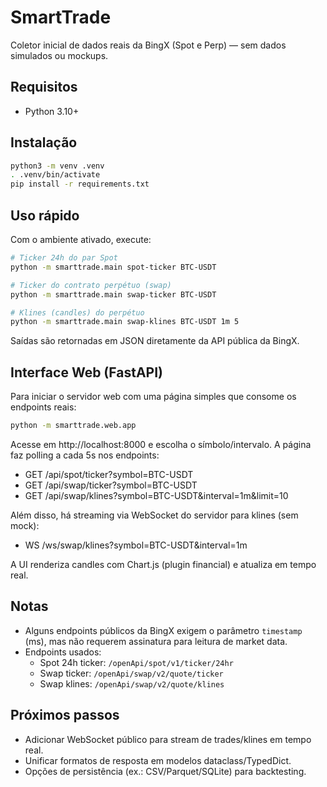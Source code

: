 # SmartTrade

Coletor inicial de dados reais da BingX (Spot e Perp) — sem dados simulados ou mockups.

## Requisitos

- Python 3.10+

## Instalação

```bash
python3 -m venv .venv
. .venv/bin/activate
pip install -r requirements.txt
```

## Uso rápido

Com o ambiente ativado, execute:

```bash
# Ticker 24h do par Spot
python -m smarttrade.main spot-ticker BTC-USDT

# Ticker do contrato perpétuo (swap)
python -m smarttrade.main swap-ticker BTC-USDT

# Klines (candles) do perpétuo
python -m smarttrade.main swap-klines BTC-USDT 1m 5
```

Saídas são retornadas em JSON diretamente da API pública da BingX.

## Interface Web (FastAPI)

Para iniciar o servidor web com uma página simples que consome os endpoints reais:

```bash
python -m smarttrade.web.app
```

Acesse em http://localhost:8000 e escolha o símbolo/intervalo. A página faz polling a cada 5s nos endpoints:

- GET /api/spot/ticker?symbol=BTC-USDT
- GET /api/swap/ticker?symbol=BTC-USDT
- GET /api/swap/klines?symbol=BTC-USDT&interval=1m&limit=10

Além disso, há streaming via WebSocket do servidor para klines (sem mock):

- WS /ws/swap/klines?symbol=BTC-USDT&interval=1m

A UI renderiza candles com Chart.js (plugin financial) e atualiza em tempo real.

## Notas

- Alguns endpoints públicos da BingX exigem o parâmetro `timestamp` (ms), mas não requerem assinatura para leitura de market data.
- Endpoints usados:
	- Spot 24h ticker: `/openApi/spot/v1/ticker/24hr`
	- Swap ticker: `/openApi/swap/v2/quote/ticker`
	- Swap klines: `/openApi/swap/v2/quote/klines`

## Próximos passos

- Adicionar WebSocket público para stream de trades/klines em tempo real.
- Unificar formatos de resposta em modelos dataclass/TypedDict.
- Opções de persistência (ex.: CSV/Parquet/SQLite) para backtesting.